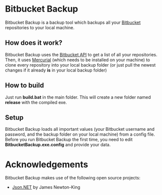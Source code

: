 # Bitbucket Backup

Bitbucket Backup is a backup tool which backups all your [Bitbucket](https://bitbucket.org/) repositories to your local machine.

## How does it work?

Bitbucket Backup uses the [Bitbucket API](https://api.bitbucket.org/) to get a list of all your repositories.  
Then, it uses [Mercurial](http://mercurial.selenic.com/) (which needs to be installed on your machine) to clone every repository into your local backup folder (or just pull the newest changes if it already **is** in your local backup folder)

## How to build

Just run **build.bat** in the main folder. This will create a new folder named **release** with the compiled exe.


## Setup

Bitbucket Backup loads all important values (your Bitbucket username and password, and the backup folder on your local machine) from a config file.  
Before you run Bitbucket Backup the first time, you need to edit **BitbucketBackup.exe.config** and provide your data.

# Acknowledgements

Bitbucket Backup makes use of the following open source projects:

 - [Json.NET](http://json.codeplex.com/) by James Newton-King